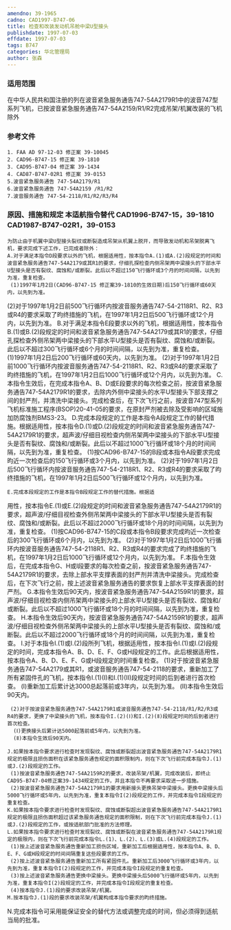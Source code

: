 ```yaml
---
amendno: 39-1965
cadno: CAD1997-B747-06
title: 检查和改装发动机吊舱中梁U型接头
publishdate: 1997-07-03
effdate: 1997-07-03
tags: B747
categories: 华北管理局
author: 张森
---
```


### 适用范围 
在中华人民共和国注册的列在波音紧急服务通告747-54A2179R1中的波音747型系列飞机，已按波音紧急服务通告747-54A2159/R1/R2完成吊架/机翼改装的飞机除外

### 参考文件
    1. FAA AD 97-12-03 修正案 39-10045
    2. CAD96-B747-15 修正案 39-1810 
    3. CAD95-B747-04 修正案 39-1434 
    4. CAD87-B747-02R1 修正案 39-0153
    5.波音紧急服务通告 747-54A2179/R1
    6.波音紧急服务通告 747-54A2159 /R1/R2
    7.波音服务通告 747-54-2118/R1/R2/R3/R4 


### 原因、措施和规定 本适航指令替代 CAD1996-B747-15，39-1810 CAD1987-B747-02R1，39-0153
    为防止由于机翼中梁U型接头裂纹或断裂造成吊架从机翼上脱开，而导致发动机和吊架脱离飞机，要求完成下述工作，已完成者除外： 
    A.对于满足本指令D段要求以外的飞机，根据适用性，按本指令A.(1)或A.(2)段规定的时间和波音紧急服务通告747-54A2179或其R1的要求，仔细孔探检查内侧吊架两中梁接头的下部水平U型接头是否有裂纹、腐蚀和/或断裂。此后以不超过150飞行循环或3个月的时间间隔，以先到为准，重复检查。 
     (1)1997年1月2日(CAD96-B747-15 修正案39-1810的生效日期)后150飞行循环或60天内，以先到为准。
 (2)对于1997年1月2日前500飞行循环内按波音服务通告747-54-2118R1、R2、R3或R4的要求采取了昀终措施的飞机，在1997年1月2日后500飞行循环或12个月内，以先到为准。 
    B.对于满足本指令E段要求以外的飞机，根据适用性，按本指令B.(1)或B.(2)段规定的时间和波音紧急服务通告747-54A2179或其R1的要求，仔细孔探检查外侧吊架两中梁接头的下部水平U型接头是否有裂纹、腐蚀和/或断裂。此后以不超过300飞行循环或6个月的时间间隔，以先到为准，重复检查。 
     (1)1997年1月2日后200飞行循环或60天内，以先到为准。 
 (2)对于1997年1月2日前1000飞行循环内按波音服务通告747-54-2118R1、R2、R3或R4的要求采取了昀终措施的飞机，在1997年1月2日后1000飞行循环或12个月内，以先到为准。 
    C.本指令生效后，在完成本指令A、B、D或E段要求的每次检查之前，按波音紧急服务通告747-54A2179R1的要求，去除内外侧中梁接头的水平U型接头下部支撑之间的封严剂，并清洗中梁接头。完成检查后，在下次飞行之前，按波音747型系列飞机标准施工程序(BSOP)20-41-05的要求，在原封严剂被去除及受影响的区域施加防腐蚀剂BMS3-23。 
    D.完成本段规定的工作是本指令A段规定工作的替代措施。根据适用性，按本指令D.(1)或D.(2)段规定的时间和波音紧急服务通告747-54A2179R1的要求，超声波/仔细目视检查内侧吊架两中梁接头的下部水平U型接头是否有裂纹、腐蚀和/或断裂。此后以不超过1000飞行循环或18个月的时间间隔，以先到为准，重复检查。 
     (1)按CAD96-B747-15的B段或本指令A段要求完成昀近一次检查后的150飞行循环或3个月内，以先到为准。 
 (2)对于1997年1月2日后500飞行循环内按波音服务通告747-54-2118R1、R2、R3或R4的要求采取了昀终措施的飞机，在1997年1月2日后500飞行循环或12个月内，以先到为准。 

    E.完成本段规定的工作是本指令B段规定工作的替代措施。根据适
用性，按本指令E.(1)或E.(2)段规定的时间和波音紧急服务通告747-54A2179R1的要求，超声波/仔细目视检查外侧吊架两中梁接头的下部水平U型接头是否有裂纹、腐蚀和/或断裂。此后以不超过2000飞行循环或18个月的时间间隔，以先到为准，重复检查。 
     (1)按CAD96-B747-15的C段或本指令B段要求完成昀近一次检查后的300飞行循环或6个月内，以先到为准。 
 (2)对于1997年1月2日后1000飞行循环内按波音服务通告747-54-2118R1、R2、R3或R4的要求完成了昀终措施的飞机，在1997年1月2日后1000飞行循环或12个月内，以先到为准。 
    F.本指令生效后，在完成本指令G、H或I段要求的每次检查之前，按波音紧急服务通告747-54A2179R1的要求，去除上部水平支撑表面的封严剂并清洗中梁接头。完成检查后，在下次飞行之前，按上述波音紧急服务通告的要求恢复上部水平支撑表面的封严剂。 
    G.本指令生效后90天内，按波音紧急服务通告747-54A2159R1的要求，超声波/仔细目视检查内侧吊架两中梁接头的上部水平U型接头是否有裂纹、腐蚀和/或断裂。此后以不超过1000飞行循环或18个月的时间间隔，以先到为准，重复检查。 
    H.本指令生效后90天内，按波音紧急服务通告747-54A2159R1的要求，超声波/仔细目视检查外侧吊架两中梁接头的上部水平U型接头是否有裂纹、腐蚀和/或断裂。此后以不超过2000飞行循环或18个月的时间间隔，以先到为准，重复检查。 
    I.对于本指令I.(1)或I.(2)段所列飞机，根据适用性，按本指令I.(1)或I.(2)段规定的时间，完成本指令A、B、D、E、F、G或H段规定的工作。此后根据适用性，按本指令A、B、D、E、F、G或H段规定的时间重复检查。 
     (1)对于按波音紧急服务通告747-54A2179或其R1，或波音服务通告747-54-2118的要求，重新加工了所有紧固件孔的飞机，按本指令I.(1)(Ⅰ)和I.(1)(Ⅱ)段规定时间的后到者进行首次检查。
      (Ⅰ)重新加工后累计达3000总起落前或3年内，以先到为准。 
      (Ⅱ)本指令生效后90天内。 

     (2)对于按波音紧急服务通告747-54A2179R1或波音服务通告747-54-2118/R1/R2/R3或R4的要求，更换了中梁接头的飞机，按本指令I.(2)(Ⅰ)和I.(2)(Ⅱ)段规定时间的后到者进行首次检查。 
      (Ⅰ)更换接头后累计达5000起落前或5年内，以先到为准。 
      (Ⅱ)本指令生效后90天内。 

    J.如果按本指令要求进行检查时发现裂纹、腐蚀或断裂超出波音紧急服务通告747-54A2179R1规定的极限且损伤面积在该紧急服务通告规定的面积限制内，则在下次飞行前完成本指令J.(1)或J.(2)段规定的工作。 
     (1)按波音紧急服务通告747-54A2159R2的要求，改装吊架/机翼，完成改装后，即终止CAD95-B747-04修正案39-1434规定的工作，并且本指令不再要求采取进一步措施。 
     (2)按波音紧急服务通告747-54A2179R1的要求用新接头更换吊架中梁接头。更换中梁接头后5000飞行循环或5年内，以先到为准，重复本指令I(2)段规定的工作，并完成本指令I段规定的重复检查。 
    K.如果按本指令要求进行检查时发现裂纹、腐蚀或断裂超出波音紧急服务通告747-54A2179R1规定的极限且损伤面积超过该紧急服务通告规定的面积限制，则在下次飞行前完成本指令J.(1)或J.(2)段规定的工作，或按适航部门批准的方法修理。 
    L.如果按本指令要求进行检查时发现裂纹、腐蚀或断裂在波音紧急服务通告747-54A2179R1规定的极限内，则在下次飞行前完成本指令L.(1)、L.(2)、L.(3)或L.(4)段规定的工作。 
     (1)按上述波音紧急服务通告重新加工损伤区域，重新加工后根据适用性，按本指令A、B、D、E、F、G或H段规定的时间间隔重复这些段要求的工作。 
     (2)按上述波音紧急服务通告重新加工所有紧固件孔。重新加工后3000飞行循环或3年内，以先到为准，重复本指令I(2)段规定的工作，并完成本指令I段规定的重复检查。 
     (3)按上述波音紧急服务通告更换中梁接头。更换中梁接头后5000飞行循环或5年内，以先到为准，重复本指令I(2)段规定的工作，并完成本指令I段规定的重复检查。 
     (4)按本指令J.(1)段的要求改装吊架/机翼。 
    M.按本指令J.(1)段的要求改装吊架/机翼构成本指令要求的昀终措施。 
N.完成本指令可采用能保证安全的替代方法或调整完成的时间，但必须得到适航当局的批准。

